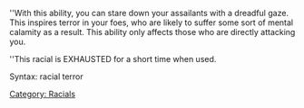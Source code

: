 ''With this ability, you can stare down your assailants with a dreadful
gaze. This inspires terror in your foes, who are likely to suffer some
sort of mental calamity as a result. This ability only affects those who
are directly attacking you.

''This racial is EXHAUSTED for a short time when used.

Syntax: racial terror

[Category: Racials](Category:_Racials "wikilink")
